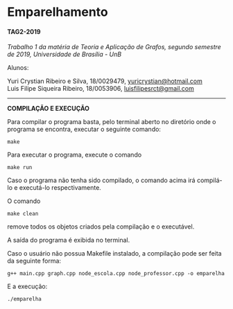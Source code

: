 # Emparelhamento

#### TAG2-2019

<i>Trabalho 1 da matéria de Teoria e Aplicação de Grafos, segundo semestre de 2019, Universidade de Brasília - UnB</i>

Alunos:

Yuri Crystian Ribeiro e Silva, 18/0029479,  yuricrystian@hotmail.com\
Luis Filipe Siqueira Ribeiro,  18/0053906,  luisfilipesrct@gmail.com

----------------------------------------------------------------------
<b>COMPILAÇÃO E EXECUÇÃO</b>

Para compilar o programa basta, pelo terminal aberto no diretório onde o programa se encontra, executar o seguinte comando:
```      
make
```
          
Para executar o programa, execute o comando
```
make run
```

Caso o programa não tenha sido compilado, o comando acima irá compilá-lo e executá-lo respectivamente.

O comando
```
make clean
```
remove todos os objetos criados pela compilação e o executável.

A saída do programa é exibida no terminal.

Caso o usuário não possua Makefile instalado, a compilação pode ser feita da seguinte forma:
```
g++ main.cpp graph.cpp node_escola.cpp node_professor.cpp -o emparelha
```
E a execução:
```
./emparelha
```

